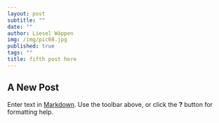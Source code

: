 ```yaml
---
layout: post
subtitle: ""
date: ""
author: Liesel Wäppen
img: /img/pic08.jpg
published: true
tags: ""
title: fifth post here
---
```



## A New Post

Enter text in [Markdown](http://daringfireball.net/projects/markdown/). Use the toolbar above, or click the **?** button for formatting help.
